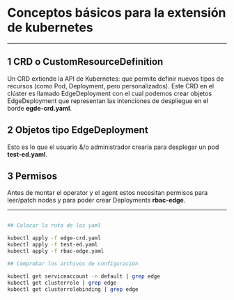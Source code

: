 # Conceptos básicos para la extensión de kubernetes

---

## 1 CRD o CustomResourceDefinition 

Un CRD extiende la API de Kubernetes: que permite definir nuevos tipos de recursos (como Pod, Deployment, pero personalizados). Este CRD en el clúster es llamado EdgeDeployment con el cual podemos crear objetos EdgeDeployment que representan las intenciones de despliegue en el borde **egde-crd.yaml**.

## 2 Objetos tipo EdgeDeployment 

Esto es lo que el usuario &/o administrador crearía para desplegar un pod **test-ed.yaml**. 

## 3 Permisos 

Antes de montar el operator y el agent estos necesitan permisos para leer/patch nodes y para poder crear Deployments **rbac-edge**.

---

```bash

## Colocar la ruta de los yaml

kubectl apply -f edge-crd.yaml 
kubectl apply -f test-ed.yaml
kubectl apply -f rbac-edge.yaml

## Comprobar los archivos de configuración

kubectl get serviceaccount -n default | grep edge
kubectl get clusterrole | grep edge
kubectl get clusterrolebinding | grep edge


```